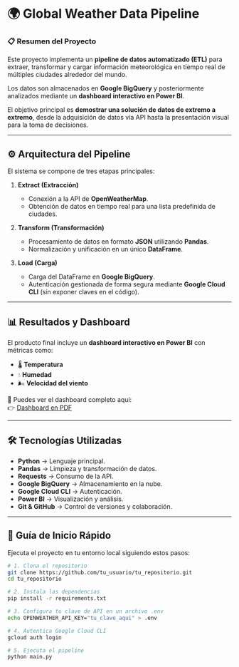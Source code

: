 # 🌍 Global Weather Data Pipeline

### 📋 Resumen del Proyecto
Este proyecto implementa un **pipeline de datos automatizado (ETL)** para extraer, transformar y cargar información meteorológica en tiempo real de múltiples ciudades alrededor del mundo.  

Los datos son almacenados en **Google BigQuery** y posteriormente analizados mediante un **dashboard interactivo en Power BI**.  

El objetivo principal es **demostrar una solución de datos de extremo a extremo**, desde la adquisición de datos vía API hasta la presentación visual para la toma de decisiones.  

---

## ⚙️ Arquitectura del Pipeline
El sistema se compone de tres etapas principales:

1. **Extract (Extracción)**  
   - Conexión a la API de **OpenWeatherMap**.  
   - Obtención de datos en tiempo real para una lista predefinida de ciudades.  

2. **Transform (Transformación)**  
   - Procesamiento de datos en formato **JSON** utilizando **Pandas**.  
   - Normalización y unificación en un único **DataFrame**.  

3. **Load (Carga)**  
   - Carga del DataFrame en **Google BigQuery**.  
   - Autenticación gestionada de forma segura mediante **Google Cloud CLI** (sin exponer claves en el código).  

---

## 📊 Resultados y Dashboard
El producto final incluye un **dashboard interactivo en Power BI** con métricas como:  

- 🌡️ **Temperatura**  
- 💧 **Humedad**  
- 🌬️ **Velocidad del viento**  

📑 Puedes ver el dashboard completo aquí:  
👉 [Dashboard en PDF](./Dashboard_Clima.pdf)  

---

## 🛠️ Tecnologías Utilizadas
- **Python** → Lenguaje principal.  
- **Pandas** → Limpieza y transformación de datos.  
- **Requests** → Consumo de la API.  
- **Google BigQuery** → Almacenamiento en la nube.  
- **Google Cloud CLI** → Autenticación.  
- **Power BI** → Visualización y análisis.  
- **Git & GitHub** → Control de versiones y colaboración.  

---

## 🚀 Guía de Inicio Rápido
Ejecuta el proyecto en tu entorno local siguiendo estos pasos:

```bash
# 1. Clona el repositorio
git clone https://github.com/tu_usuario/tu_repositorio.git
cd tu_repositorio

# 2. Instala las dependencias
pip install -r requirements.txt

# 3. Configura tu clave de API en un archivo .env
echo OPENWEATHER_API_KEY="tu_clave_aqui" > .env

# 4. Autentica Google Cloud CLI
gcloud auth login

# 5. Ejecuta el pipeline
python main.py


